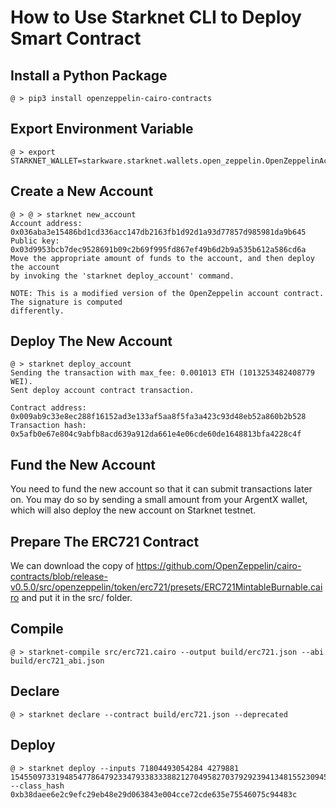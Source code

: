 # How to Use Starknet CLI to Deploy Smart Contract

## Install a Python Package

```
@ > pip3 install openzeppelin-cairo-contracts
```

## Export Environment Variable

```
@ > export STARKNET_WALLET=starkware.starknet.wallets.open_zeppelin.OpenZeppelinAccount
```
## Create a New Account

```
@ > @ > starknet new_account
Account address: 0x036aba3e15486bd1cd336acc147db2163fb1d92d1a93d77857d985981da9b645
Public key: 0x03d9953bcb7dec9528691b09c2b69f995fd867ef49b6d2b9a535b612a586cd6a
Move the appropriate amount of funds to the account, and then deploy the account
by invoking the 'starknet deploy_account' command.

NOTE: This is a modified version of the OpenZeppelin account contract. The signature is computed
differently.
```

## Deploy The New Account

```
@ > starknet deploy_account
Sending the transaction with max_fee: 0.001013 ETH (1013253482408779 WEI).
Sent deploy account contract transaction.

Contract address: 0x009ab9c33e8ec288f16152ad3e133af5aa8f5fa3a423c93d48eb52a860b2b528
Transaction hash: 0x5afb0e67e804c9abfb8acd639a912da661e4e06cde60de1648813bfa4228c4f
```

## Fund the New Account

You need to fund the new account so that it can submit transactions later on. You may do so by sending a small amount from your ArgentX wallet, which will also deploy the new account on Starknet testnet.

## Prepare The ERC721 Contract

We can download the copy of https://github.com/OpenZeppelin/cairo-contracts/blob/release-v0.5.0/src/openzeppelin/token/erc721/presets/ERC721MintableBurnable.cairo and put it in the src/ folder.

## Compile

```
@ > starknet-compile src/erc721.cairo --output build/erc721.json --abi build/erc721_abi.json
```

## Declare

```
@ > starknet declare --contract build/erc721.json --deprecated
```

## Deploy

```
@ > starknet deploy --inputs 71804493054284 4279881 1545509733194854778647923347933833388212704958270379292394134815523094509125 --class_hash 0xb38daee6e2c9efc29eb48e29d063843e004cce72cde635e75546075c94483c
```